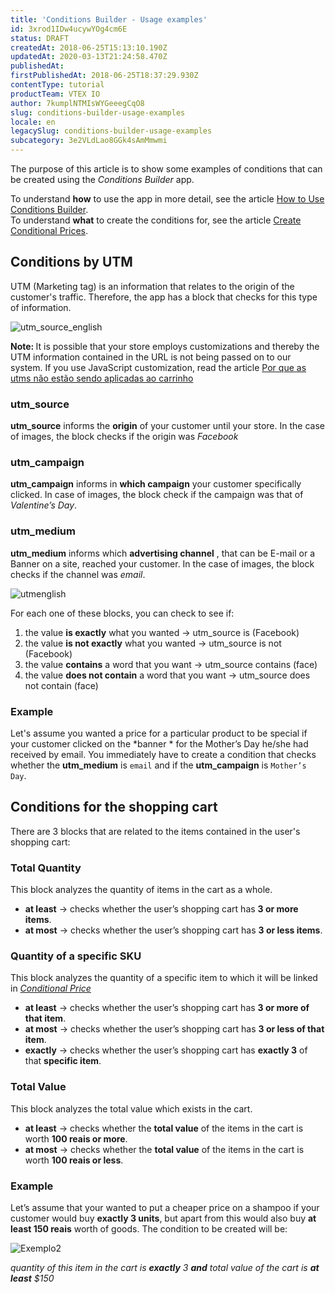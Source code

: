 ```yaml
---
title: 'Conditions Builder - Usage examples'
id: 3xrod1IDw4ucywYOg4cm6E
status: DRAFT
createdAt: 2018-06-25T15:13:10.190Z
updatedAt: 2020-03-13T21:24:58.470Z
publishedAt: 
firstPublishedAt: 2018-06-25T18:37:29.930Z
contentType: tutorial
productTeam: VTEX IO
author: 7kumplNTMIsWYGeeegCqO8
slug: conditions-builder-usage-examples
locale: en
legacySlug: conditions-builder-usage-examples
subcategory: 3e2VLdLao8GGk4sAmMmwmi
---
```



The purpose of this article is to show some examples of conditions that can be created using the *Conditions Builder* app.

To understand __how__ to use the app in more detail, see the article [How to Use Conditions Builder](http://help.vtex.com/en/tutorial/how-to-use-conditions-builder-app).  
To understand __what__ to create the conditions for, see the article [Create Conditional Prices](http://help.vtex.com/en/tutorial/how-to-create-conditional-prices).  

## Conditions by UTM

UTM (Marketing tag) is an information that relates to the origin of the customer's traffic. Therefore, the app has a block that checks for this type of information. 

![utm_source_english](//images.ctfassets.net/alneenqid6w5/1eC4fEARZG84MYiSmekSIm/5c784e46e4ab63487f183f7cd2060ea9/utm_source_english.png)

<div class="alert alert-warning"><strong>Note: </strong>
It is possible that your store employs customizations and thereby the UTM information contained in the URL is not being passed on to our system. If you use JavaScript customization, read the article <a href="https://help.vtex.com/pt/faq/por-que-as-utms-nao-estao-sendo-aplicadas-ao-carrinho">Por que as utms não estão sendo aplicadas ao carrinho</a>
</div>

### utm_source

__utm_source__ informs the __origin__ of your customer until your store. In the case of images, the block checks if the origin was *Facebook*

### utm_campaign

__utm_campaign__ informs in __which campaign__ your customer specifically clicked. In case of images, the block check if the campaign was that of *Valentine’s Day*.

### utm_medium

__utm_medium__ informs which __advertising channel__ , that can be E-mail or a Banner on a site, reached your customer. In the case of images, the block checks if the channel was *email*.  

![utmenglish](//images.ctfassets.net/alneenqid6w5/4lFJ73jp9Cysoes6igUKO2/6e099fe8ff1600fc165ef4c1b008bdaa/utmenglish.png)
  
For each one of these blocks, you can check to see if: 

1. the value __is exactly__ what you wanted -> utm_source is (Facebook)
2. the value __is not exactly__ what you wanted -> utm_source is not (Facebook)
3. the value __contains__ a word that you want -> utm_source contains (face)
4. the value __does not contain__ a word that you want -> utm_source does not contain (face)  


### Example

Let's assume you wanted a price for a particular product to be special if your customer clicked on the *banner * for the Mother’s Day he/she had received by email.
You immediately have to create a condition that checks whether the __utm_medium__ is `email` and if the __utm_campaign__ is `Mother’s Day`.

## Conditions for the shopping cart

There are 3 blocks that are related to the items contained in the user's shopping cart:

### Total Quantity

This block analyzes the quantity of items in the cart as a whole. 

- __at least__ -> checks whether the user’s shopping cart has __3 or more items__.
- __at most__ -> checks whether the user’s shopping cart has __3 or less items__.

### Quantity of a specific SKU
This block analyzes the quantity of a specific item to which it will be linked in [*Conditional Price*](http://help.vtex.com/en/tutorial/how-to-create-conditional-prices)

- __at least__ -> checks whether the user’s shopping cart has __3 or more of that item__.
- __at most__ -> checks whether the user’s shopping cart has __3 or less of that item__.
- __exactly__ -> checks whether the user’s shopping cart has __exactly 3__ of that __specific item__. 


### Total Value
This block analyzes the total value which exists in the cart.

- __at least__ -> checks whether the __total value__ of the items in the cart is worth __100 reais or more__.
- __at most__ -> checks whether the __total value__ of the items in the cart is worth __100 reais or less__.

### Example

Let’s assume that your wanted to put a cheaper price on a shampoo if your customer would buy __exactly 3 units__, but apart from this would also buy __at least 150 reais__ worth of goods.
The condition to be created will be: 

![Exemplo2](//images.ctfassets.net/alneenqid6w5/11Z9LujUl66G80yGQyKI6S/fa33819d9e0ef37113466e3612d370d5/exemplo2.png)  

*quantity of this item in the cart is **exactly** 3 
**and** 
total value of the cart is **at least** $150*


